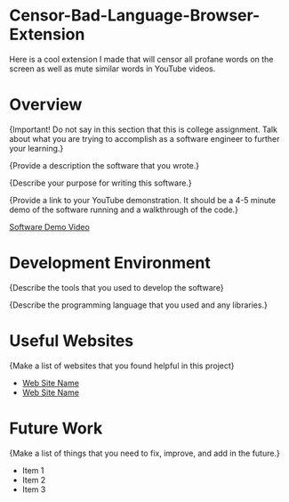 # Censor-Bad-Language-Browser-Extension
Here is a cool extension I made that will censor all profane words on the screen as well as mute similar words in YouTube videos.

# Overview

{Important!  Do not say in this section that this is college assignment.  Talk about what you are trying to accomplish as a software engineer to further your learning.}

{Provide a description the software that you wrote.}

{Describe your purpose for writing this software.}

{Provide a link to your YouTube demonstration.  It should be a 4-5 minute demo of the software running and a walkthrough of the code.}

[Software Demo Video](http://youtube.link.goes.here)

# Development Environment

{Describe the tools that you used to develop the software}

{Describe the programming language that you used and any libraries.}

# Useful Websites

{Make a list of websites that you found helpful in this project}
* [Web Site Name](http://url.link.goes.here)
* [Web Site Name](http://url.link.goes.here)

# Future Work

{Make a list of things that you need to fix, improve, and add in the future.}
* Item 1
* Item 2
* Item 3
